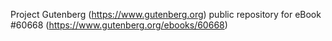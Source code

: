 Project Gutenberg (https://www.gutenberg.org) public repository for eBook #60668 (https://www.gutenberg.org/ebooks/60668)
